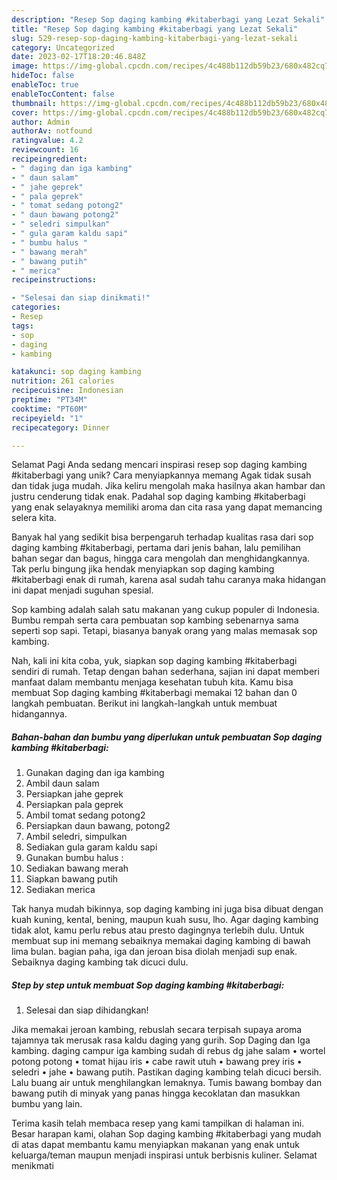 ```yaml
---
description: "Resep Sop daging kambing #kitaberbagi yang Lezat Sekali"
title: "Resep Sop daging kambing #kitaberbagi yang Lezat Sekali"
slug: 529-resep-sop-daging-kambing-kitaberbagi-yang-lezat-sekali
category: Uncategorized
date: 2023-02-17T18:20:46.848Z
image: https://img-global.cpcdn.com/recipes/4c488b112db59b23/680x482cq70/sop-daging-kambing-kitaberbagi-foto-resep-utama.jpg
hideToc: false
enableToc: true
enableTocContent: false
thumbnail: https://img-global.cpcdn.com/recipes/4c488b112db59b23/680x482cq70/sop-daging-kambing-kitaberbagi-foto-resep-utama.jpg
cover: https://img-global.cpcdn.com/recipes/4c488b112db59b23/680x482cq70/sop-daging-kambing-kitaberbagi-foto-resep-utama.jpg
author: Admin
authorAv: notfound
ratingvalue: 4.2
reviewcount: 16
recipeingredient:
- " daging dan iga kambing"
- " daun salam"
- " jahe geprek"
- " pala geprek"
- " tomat sedang potong2"
- " daun bawang potong2"
- " seledri simpulkan"
- " gula garam kaldu sapi"
- " bumbu halus "
- " bawang merah"
- " bawang putih"
- " merica"
recipeinstructions:

- "Selesai dan siap dinikmati!"
categories:
- Resep
tags:
- sop
- daging
- kambing

katakunci: sop daging kambing 
nutrition: 261 calories
recipecuisine: Indonesian
preptime: "PT34M"
cooktime: "PT60M"
recipeyield: "1"
recipecategory: Dinner

---
```



Selamat Pagi Anda sedang mencari inspirasi resep sop daging kambing #kitaberbagi yang unik? Cara menyiapkannya memang Agak tidak susah dan tidak juga mudah. Jika keliru mengolah maka hasilnya akan hambar dan justru cenderung tidak enak. Padahal sop daging kambing #kitaberbagi yang enak selayaknya memiliki aroma dan cita rasa yang dapat memancing selera kita.


Banyak hal yang sedikit bisa berpengaruh terhadap kualitas rasa dari sop daging kambing #kitaberbagi, pertama dari jenis bahan, lalu pemilihan bahan segar dan bagus, hingga cara mengolah dan menghidangkannya. Tak perlu bingung jika hendak menyiapkan sop daging kambing #kitaberbagi enak di rumah, karena asal sudah tahu caranya maka hidangan ini dapat menjadi suguhan spesial.

Sop kambing adalah salah satu makanan yang cukup populer di Indonesia. Bumbu rempah serta cara pembuatan sop kambing sebenarnya sama seperti sop sapi. Tetapi, biasanya banyak orang yang malas memasak sop kambing.


Nah, kali ini kita coba, yuk, siapkan sop daging kambing #kitaberbagi sendiri di rumah. Tetap dengan bahan sederhana, sajian ini dapat memberi manfaat dalam membantu menjaga kesehatan tubuh kita. Kamu bisa membuat Sop daging kambing #kitaberbagi memakai 12 bahan dan 0 langkah pembuatan. Berikut ini langkah-langkah untuk membuat hidangannya.

<!--inarticleads1-->

##### Bahan-bahan dan bumbu yang diperlukan untuk pembuatan Sop daging kambing #kitaberbagi:

1. Gunakan  daging dan iga kambing
1. Ambil  daun salam
1. Persiapkan  jahe geprek
1. Persiapkan  pala geprek
1. Ambil  tomat sedang potong2
1. Persiapkan  daun bawang, potong2
1. Ambil  seledri, simpulkan
1. Sediakan  gula garam kaldu sapi
1. Gunakan  bumbu halus :
1. Sediakan  bawang merah
1. Siapkan  bawang putih
1. Sediakan  merica


Tak hanya mudah bikinnya, sop daging kambing ini juga bisa dibuat dengan kuah kuning, kental, bening, maupun kuah susu, lho. Agar daging kambing tidak alot, kamu perlu rebus atau presto dagingnya terlebih dulu. Untuk membuat sup ini memang sebaiknya memakai daging kambing di bawah lima bulan. bagian paha, iga dan jeroan bisa diolah menjadi sup enak. Sebaiknya daging kambing tak dicuci dulu. 

<!--inarticleads2-->

##### Step by step untuk membuat Sop daging kambing #kitaberbagi:


1. Selesai dan siap dihidangkan!

Jika memakai jeroan kambing, rebuslah secara terpisah supaya aroma tajamnya tak merusak rasa kaldu daging yang gurih. Sop Daging dan Iga kambing. daging campur iga kambing sudah di rebus dg jahe salam • wortel potong potong • tomat hijau iris • cabe rawit utuh • bawang prey iris • seledri • jahe • bawang putih. Pastikan daging kambing telah dicuci bersih. Lalu buang air untuk menghilangkan lemaknya. Tumis bawang bombay dan bawang putih di minyak yang panas hingga kecoklatan dan masukkan bumbu yang lain. 

Terima kasih telah membaca resep yang kami tampilkan di halaman ini. Besar harapan kami, olahan Sop daging kambing #kitaberbagi yang mudah di atas dapat membantu kamu menyiapkan makanan yang enak untuk keluarga/teman maupun menjadi inspirasi untuk berbisnis kuliner. Selamat menikmati
